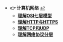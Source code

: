 * **👉 计算机网络** [↩](/README)
   * [**理解OSI七层模型**](docs/计算机网络/OSI七层模型.md)
   * [**理解HTTP与HTTPS**](docs/计算机网络/理解HTTP与HTTPS.md)
   * [**理解TCP和UDP**](docs/计算机网络/理解TCP和UDP.md)
   * [**理解网络协议分层**](docs/计算机网络/网络协议分层.md)